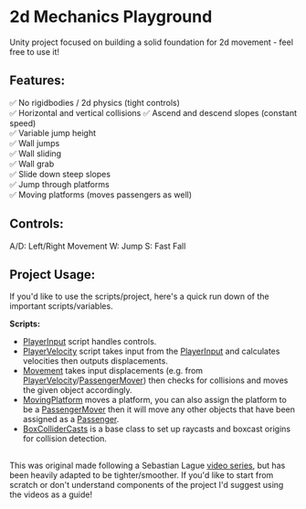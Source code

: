 
# 2d Mechanics Playground

Unity project focused on building a solid foundation for 2d movement - feel free to use it!
## Features:

✅ No rigidbodies / 2d physics (tight controls) <br> ✅ Horizontal and vertical collisions
✅ Ascend and descend slopes (constant speed) <br> ✅ Variable jump height <br> ✅ Wall jumps <br> ✅ Wall sliding <br> ✅ Wall grab <br> ✅ Slide down steep slopes <br> ✅ Jump through platforms <br> ✅ Moving platforms (moves passengers as well)

## Controls:
A/D: Left/Right Movement
W: Jump
S: Fast Fall

## Project Usage:
If you'd like to use the scripts/project, here's a quick run down of the important scripts/variables.

**Scripts:**
 - [PlayerInput](Assets/Scripts/PlayerInput.cs) script handles controls.
 - [PlayerVelocity](Assets/Scripts/PlayerVelocity.cs) script takes input from the [PlayerInput](Assets/Scripts/PlayerInput.cs) and calculates velocities then outputs displacements.
 - [Movement](Assets/Scripts/Movement.cs) takes input displacements (e.g. from [PlayerVelocity](Assets/Scripts/PlayerVelocity.cs)/[PassengerMover](Assets/Scripts/PassengerMover.cs)) then checks for collisions and moves the given object accordingly.
 -  [MovingPlatform](Assets/Scripts/MovingPlatform.cs) moves a platform, you can also assign the platform to be a [PassengerMover](Assets/Scripts/PassengerMover.cs) then it will move any other objects that have been assigned as a [Passenger](Assets/Scripts/Passenger.cs).
 - [BoxColliderCasts](Assets/Scripts/BoxColliderCasts.cs) is a base class to set up raycasts and boxcast origins for collision detection.

##
This was original made following a Sebastian Lague [video series](https://www.youtube.com/watch?v=MbWK8bCAU2w&list=PLFt_AvWsXl0f0hqURlhyIoAabKPgRsqjz&index=1), but has been heavily adapted to be tighter/smoother. If you'd like to start from scratch or don't understand components of the project I'd suggest using the videos as a guide!
